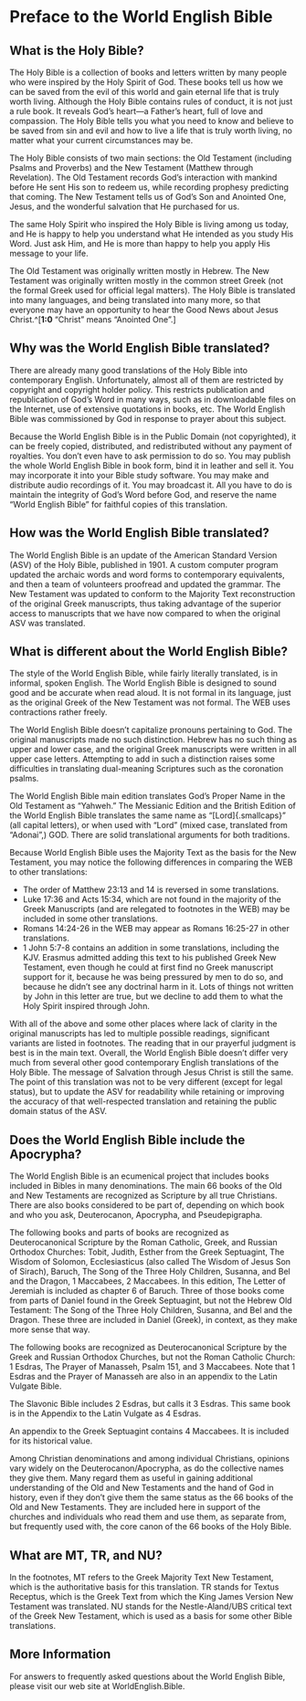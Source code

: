 # Preface to the World English Bible 
## What is the Holy Bible? 
The Holy Bible is a collection of books and letters written by many people who were inspired by the Holy Spirit of God. These books tell us how we can be saved from the evil of this world and gain eternal life that is truly worth living. Although the Holy Bible contains rules of conduct, it is not just a rule book. It reveals God’s heart—a Father’s heart, full of love and compassion. The Holy Bible tells you what you need to know and believe to be saved from sin and evil and how to live a life that is truly worth living, no matter what your current circumstances may be. 

The Holy Bible consists of two main sections: the Old Testament (including Psalms and Proverbs) and the New Testament (Matthew through Revelation). The Old Testament records God’s interaction with mankind before He sent His son to redeem us, while recording prophesy predicting that coming. The New Testament tells us of God’s Son and Anointed One, Jesus, and the wonderful salvation that He purchased for us. 

The same Holy Spirit who inspired the Holy Bible is living among us today, and He is happy to help you understand what He intended as you study His Word. Just ask Him, and He is more than happy to help you apply His message to your life. 

The Old Testament was originally written mostly in Hebrew. The New Testament was originally written mostly in the common street Greek (not the formal Greek used for official legal matters). The Holy Bible is translated into many languages, and being translated into many more, so that everyone may have an opportunity to hear the Good News about Jesus Christ.^[**1:0** “Christ” means “Anointed One”.] 

## Why was the World English Bible translated? 
There are already many good translations of the Holy Bible into contemporary English. Unfortunately, almost all of them are restricted by copyright and copyright holder policy. This restricts publication and republication of God’s Word in many ways, such as in downloadable files on the Internet, use of extensive quotations in books, etc. The World English Bible was commissioned by God in response to prayer about this subject. 

Because the World English Bible is in the Public Domain (not copyrighted), it can be freely copied, distributed, and redistributed without any payment of royalties. You don’t even have to ask permission to do so. You may publish the whole World English Bible in book form, bind it in leather and sell it. You may incorporate it into your Bible study software. You may make and distribute audio recordings of it. You may broadcast it. All you have to do is maintain the integrity of God’s Word before God, and reserve the name “World English Bible” for faithful copies of this translation. 

## How was the World English Bible translated? 
The World English Bible is an update of the American Standard Version (ASV) of the Holy Bible, published in 1901. A custom computer program updated the archaic words and word forms to contemporary equivalents, and then a team of volunteers proofread and updated the grammar. The New Testament was updated to conform to the Majority Text reconstruction of the original Greek manuscripts, thus taking advantage of the superior access to manuscripts that we have now compared to when the original ASV was translated. 

## What is different about the World English Bible? 
The style of the World English Bible, while fairly literally translated, is in informal, spoken English. The World English Bible is designed to sound good and be accurate when read aloud. It is not formal in its language, just as the original Greek of the New Testament was not formal. The WEB uses contractions rather freely. 

The World English Bible doesn’t capitalize pronouns pertaining to God. The original manuscripts made no such distinction. Hebrew has no such thing as upper and lower case, and the original Greek manuscripts were written in all upper case letters. Attempting to add in such a distinction raises some difficulties in translating dual-meaning Scriptures such as the coronation psalms. 

The World English Bible main edition translates God’s Proper Name in the Old Testament as “Yahweh.” The Messianic Edition and the British Edition of the World English Bible translates the same name as “[Lord]{.smallcaps}” (all capital letters), or when used with “Lord” (mixed case, translated from “Adonai”,) GOD. There are solid translational arguments for both traditions. 

Because World English Bible uses the Majority Text as the basis for the New Testament, you may notice the following differences in comparing the WEB to other translations: 

- The order of Matthew 23:13 and 14 is reversed in some translations. 
- Luke 17:36 and Acts 15:34, which are not found in the majority of the Greek Manuscripts (and are relegated to footnotes in the WEB) may be included in some other translations. 
- Romans 14:24-26 in the WEB may appear as Romans 16:25-27 in other translations. 
- 1 John 5:7-8 contains an addition in some translations, including the KJV. Erasmus admitted adding this text to his published Greek New Testament, even though he could at first find no Greek manuscript support for it, because he was being pressured by men to do so, and because he didn’t see any doctrinal harm in it. Lots of things not written by John in this letter are true, but we decline to add them to what the Holy Spirit inspired through John. 

With all of the above and some other places where lack of clarity in the original manuscripts has led to multiple possible readings, significant variants are listed in footnotes. The reading that in our prayerful judgment is best is in the main text. Overall, the World English Bible doesn’t differ very much from several other good contemporary English translations of the Holy Bible. The message of Salvation through Jesus Christ is still the same. The point of this translation was not to be very different (except for legal status), but to update the ASV for readability while retaining or improving the accuracy of that well-respected translation and retaining the public domain status of the ASV. 

## Does the World English Bible include the Apocrypha? 
The World English Bible is an ecumenical project that includes books included in Bibles in many denominations. The main 66 books of the Old and New Testaments are recognized as Scripture by all true Christians. There are also books considered to be part of, depending on which book and who you ask, Deuterocanon, Apocrypha, and Pseudepigrapha. 

The following books and parts of books are recognized as Deuterocanonical Scripture by the Roman Catholic, Greek, and Russian Orthodox Churches: Tobit, Judith, Esther from the Greek Septuagint, The Wisdom of Solomon, Ecclesiasticus (also called The Wisdom of Jesus Son of Sirach), Baruch, The Song of the Three Holy Children, Susanna, and Bel and the Dragon, 1 Maccabees, 2 Maccabees. In this edition, The Letter of Jeremiah is included as chapter 6 of Baruch. Three of those books come from parts of Daniel found in the Greek Septuagint, but not the Hebrew Old Testament: The Song of the Three Holy Children, Susanna, and Bel and the Dragon. These three are included in Daniel (Greek), in context, as they make more sense that way. 

The following books are recognized as Deuterocanonical Scripture by the Greek and Russian Orthodox Churches, but not the Roman Catholic Church: 1 Esdras, The Prayer of Manasseh, Psalm 151, and 3 Maccabees. Note that 1 Esdras and the Prayer of Manasseh are also in an appendix to the Latin Vulgate Bible. 

The Slavonic Bible includes 2 Esdras, but calls it 3 Esdras. This same book is in the Appendix to the Latin Vulgate as 4 Esdras. 

An appendix to the Greek Septuagint contains 4 Maccabees. It is included for its historical value. 

Among Christian denominations and among individual Christians, opinions vary widely on the Deuterocanon/Apocrypha, as do the collective names they give them. Many regard them as useful in gaining additional understanding of the Old and New Testaments and the hand of God in history, even if they don’t give them the same status as the 66 books of the Old and New Testaments. They are included here in support of the churches and individuals who read them and use them, as separate from, but frequently used with, the core canon of the 66 books of the Holy Bible. 

## What are MT, TR, and NU? 
In the footnotes, MT refers to the Greek Majority Text New Testament, which is the authoritative basis for this translation. TR stands for Textus Receptus, which is the Greek Text from which the King James Version New Testament was translated. NU stands for the Nestle-Aland/UBS critical text of the Greek New Testament, which is used as a basis for some other Bible translations. 

## More Information 
For answers to frequently asked questions about the World English Bible, please visit our web site at WorldEnglish.Bible. 